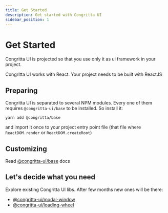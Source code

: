 ```yaml
---
title: Get Started
description: Get started with Congritta UI
sidebar_position: 1
---
```


# Get Started

Congritta UI is projected so that you use only it as ui framework in your project.

Congritta UI works with React. Your project needs to be built with ReactJS 

## Preparing

Congritta UI is separated to several NPM modules. Every one of them requires `@congritta-ui/base` to be installed. So install it:

```shell
yarn add @congritta/base
```

and import it once to your project entry point file (that file where `ReactDOM.render` or `ReactDOM.createRoot`)

## Customizing

Read [@congritta-ui/base](./base) docs

## Let's decide what you need

Explore existing Congritta UI libs. After few months new ones will be there:

* [@congritta-ui/modal-window](./modal-window)
* [@congritta-ui/loading-wheel](./loading-wheel)
